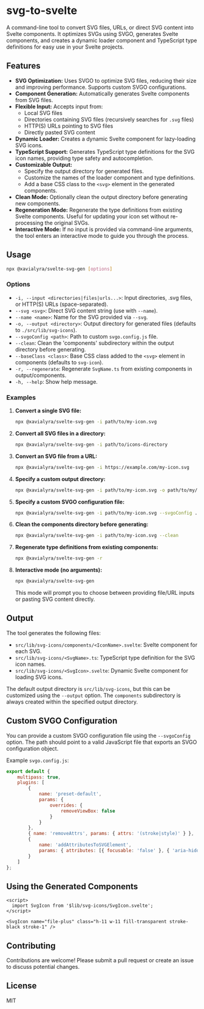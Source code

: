 # svg-to-svelte

A command-line tool to convert SVG files, URLs, or direct SVG content into Svelte components.  It optimizes SVGs using SVGO, generates Svelte components, and creates a dynamic loader component and TypeScript type definitions for easy use in your Svelte projects.

## Features

*   **SVG Optimization:** Uses SVGO to optimize SVG files, reducing their size and improving performance.  Supports custom SVGO configurations.
*   **Component Generation:**  Automatically generates Svelte components from SVG files.
*   **Flexible Input:** Accepts input from:
    *   Local SVG files
    *   Directories containing SVG files (recursively searches for `.svg` files)
    *   HTTP(S) URLs pointing to SVG files
    *   Directly pasted SVG content
*   **Dynamic Loader:** Creates a dynamic Svelte component for lazy-loading SVG icons.
*   **TypeScript Support:** Generates TypeScript type definitions for the SVG icon names, providing type safety and autocompletion.
*   **Customizable Output:**
    *   Specify the output directory for generated files.
    *   Customize the names of the loader component and type definitions.
    *   Add a base CSS class to the `<svg>` element in the generated components.
*   **Clean Mode:**  Optionally clean the output directory before generating new components.
*   **Regeneration Mode:**  Regenerate the type definitions from existing Svelte components.  Useful for updating your icon set without re-processing the original SVGs.
*   **Interactive Mode:** If no input is provided via command-line arguments, the tool enters an interactive mode to guide you through the process.

## Usage

```bash
npx @xavialyra/svelte-svg-gen [options]
```

### Options

*   `-i, --input <directories|files|urls...>`: Input directories, .svg files, or HTTP(S) URLs (space-separated).
*   `--svg <svg>`: Direct SVG content string (use with `--name`).
*   `--name <name>`: Name for the SVG provided via `--svg`.
*   `-o, --output <directory>`: Output directory for generated files (defaults to `./src/lib/svg-icons`).
*   `--svgoConfig <path>`: Path to custom `svgo.config.js` file.
*   `--clean`: Clean the 'components' subdirectory within the output directory before generating.
*   `--baseClass <class>`: Base CSS class added to the `<svg>` element in components (defaults to `svg-icon`).
*   `-r, --regenerate`: Regenerate `SvgName.ts` from existing components in output/components.
*   `-h, --help`: Show help message.

### Examples

1. **Convert a single SVG file:**

   ```bash
   npx @xavialyra/svelte-svg-gen -i path/to/my-icon.svg
   ```

2. **Convert all SVG files in a directory:**

   ```bash
   npx @xavialyra/svelte-svg-gen -i path/to/icons-directory
   ```

3. **Convert an SVG file from a URL:**

   ```bash
   npx @xavialyra/svelte-svg-gen -i https://example.com/my-icon.svg
   ```

4. **Specify a custom output directory:**

   ```bash
   npx @xavialyra/svelte-svg-gen -i path/to/my-icon.svg -o path/to/my/custom/output
   ```

5. **Specify a custom SVGO configuration file:**

   ```bash
   npx @xavialyra/svelte-svg-gen -i path/to/my-icon.svg --svgoConfig ./svgo.config.js
   ```

6. **Clean the components directory before generating:**

   ```bash
   npx @xavialyra/svelte-svg-gen -i path/to/my-icon.svg --clean
   ```

7. **Regenerate type definitions from existing components:**

   ```bash
   npx @xavialyra/svelte-svg-gen -r
   ```

8. **Interactive mode (no arguments):**

   ```bash
   npx @xavialyra/svelte-svg-gen
   ```

   This mode will prompt you to choose between providing file/URL inputs or pasting SVG content directly.

## Output

The tool generates the following files:

*   `src/lib/svg-icons/components/<IconName>.svelte`: Svelte component for each SVG.
*   `src/lib/svg-icons/<SvgName>.ts`: TypeScript type definition for the SVG icon names.
*   `src/lib/svg-icons/<SvgIcon>.svelte`: Dynamic Svelte component for loading SVG icons.

The default output directory is `src/lib/svg-icons`, but this can be customized using the `--output` option.  The `components` subdirectory is always created within the specified output directory.

## Custom SVGO Configuration

You can provide a custom SVGO configuration file using the `--svgoConfig` option. The path should point to a valid JavaScript file that exports an SVGO configuration object.

Example `svgo.config.js`:

```javascript
export default {
	multipass: true,
	plugins: [
		{
			name: 'preset-default',
			params: {
				overrides: {
					removeViewBox: false
				}
			}
		},
		{ name: 'removeAttrs', params: { attrs: '(stroke|style)' } },
		{
			name: 'addAttributesToSVGElement',
			params: { attributes: [{ focusable: 'false' }, { 'aria-hidden': 'true' }] }
		}
	]
};

```

## Using the Generated Components

```svelte
<script>
  import SvgIcon from '$lib/svg-icons/SvgIcon.svelte';
</script>

<SvgIcon name="file-plus" class="h-11 w-11 fill-transparent stroke-black stroke-1" />

```

## Contributing

Contributions are welcome! Please submit a pull request or create an issue to discuss potential changes.

## License

MIT
